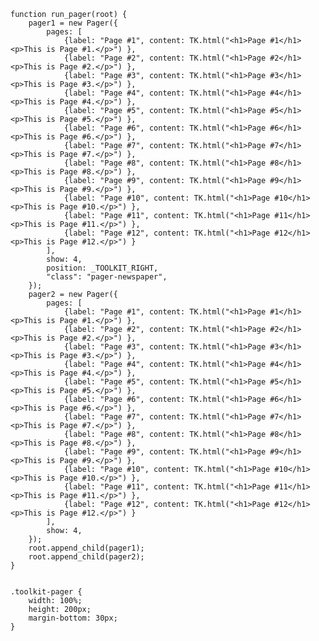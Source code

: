     function run_pager(root) {
        pager1 = new Pager({
            pages: [
                {label: "Page #1", content: TK.html("<h1>Page #1</h1><p>This is Page #1.</p>") },
                {label: "Page #2", content: TK.html("<h1>Page #2</h1><p>This is Page #2.</p>") },
                {label: "Page #3", content: TK.html("<h1>Page #3</h1><p>This is Page #3.</p>") },
                {label: "Page #4", content: TK.html("<h1>Page #4</h1><p>This is Page #4.</p>") },
                {label: "Page #5", content: TK.html("<h1>Page #5</h1><p>This is Page #5.</p>") },
                {label: "Page #6", content: TK.html("<h1>Page #6</h1><p>This is Page #6.</p>") },
                {label: "Page #7", content: TK.html("<h1>Page #7</h1><p>This is Page #7.</p>") },
                {label: "Page #8", content: TK.html("<h1>Page #8</h1><p>This is Page #8.</p>") },
                {label: "Page #9", content: TK.html("<h1>Page #9</h1><p>This is Page #9.</p>") },
                {label: "Page #10", content: TK.html("<h1>Page #10</h1><p>This is Page #10.</p>") },
                {label: "Page #11", content: TK.html("<h1>Page #11</h1><p>This is Page #11.</p>") },
                {label: "Page #12", content: TK.html("<h1>Page #12</h1><p>This is Page #12.</p>") }
            ],
            show: 4,
            position: _TOOLKIT_RIGHT,
            "class": "pager-newspaper",
        });
        pager2 = new Pager({
            pages: [
                {label: "Page #1", content: TK.html("<h1>Page #1</h1><p>This is Page #1.</p>") },
                {label: "Page #2", content: TK.html("<h1>Page #2</h1><p>This is Page #2.</p>") },
                {label: "Page #3", content: TK.html("<h1>Page #3</h1><p>This is Page #3.</p>") },
                {label: "Page #4", content: TK.html("<h1>Page #4</h1><p>This is Page #4.</p>") },
                {label: "Page #5", content: TK.html("<h1>Page #5</h1><p>This is Page #5.</p>") },
                {label: "Page #6", content: TK.html("<h1>Page #6</h1><p>This is Page #6.</p>") },
                {label: "Page #7", content: TK.html("<h1>Page #7</h1><p>This is Page #7.</p>") },
                {label: "Page #8", content: TK.html("<h1>Page #8</h1><p>This is Page #8.</p>") },
                {label: "Page #9", content: TK.html("<h1>Page #9</h1><p>This is Page #9.</p>") },
                {label: "Page #10", content: TK.html("<h1>Page #10</h1><p>This is Page #10.</p>") },
                {label: "Page #11", content: TK.html("<h1>Page #11</h1><p>This is Page #11.</p>") },
                {label: "Page #12", content: TK.html("<h1>Page #12</h1><p>This is Page #12.</p>") }
            ],
            show: 4,
        });
        root.append_child(pager1);
        root.append_child(pager2);
    }
<pre class='css prettyprint source'><code>
.toolkit-pager {
    width: 100%;
    height: 200px;
    margin-bottom: 30px;
}
</code></pre>
<script> prepare_example(); </script>
